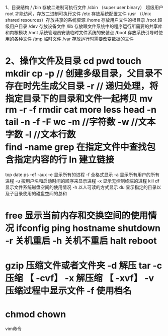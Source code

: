 1、目录结构
/
/bin 		存放二进制可执行文件
/sbin		（super user binary） 超级用户root 才能访问，存放二进制可执行文件
/etc		存放系统配置文件
/usr 		（Unix shared resources）存放共享的系统资源
/home		存放用户文件的根目录
/root		超级用户目录
/dev		存放设备文件
/lib		存放跟文件系统中的程序运行所需要的共享库 和内核模块
/mnt		系统管理员安装临时文件系统的安装点
/boot 		存放系统引导时使用的各种文件
/tmp 		临时文件
/var 		存放运行时需要改变数据的文件

2、操作文件及目录
cd
pwd
touch
mkdir
cp  -p // 创建多级目录，父目录不存在时先生成父目录
	-r // 递归处理，将指定目录下的目录和文件一起拷贝
mv  
rm  -r 
	-f
rmdir
cat 
more 
less
head  -n
tail  -n
	  -f
	  -F
wc -m //字符数
   -w //文本字数
   -l //文本行数	
find -name 
grep  在指定文件中查找包含指定内容的行
ln    建立链接
====================================================================
top
date 
ps  -ef
	-aux
	-e 显示所有的进程
	-f 全格式显示
	-a 显示所有用户的所有进程
	-u 按用户名和启动时间的顺序来显示进程
	-x 显示无控制终端的进程
kill 
df 		显示文件系统磁盘空间的使用情况
	-h 	以人可读的方式显示
du 		显示指定的目录以及子目录使用的磁盘空间的总和
	
free 	显示当前内存和交换空间的使用情况
ifconfig 
ping 
hostname 
shutdown 	-r 关机重启
			-h 关机不重启
halt
reboot
===================================================================
gzip		压缩文件或者文件夹
		-d 	解压
tar -c  压缩   【 -cvf】
	-x  解压缩 【 -xvf】
	-v  压缩过程中显示文件
	-f  使用档名
===================================================================

chmod
chown
===================================================================
vim命令

